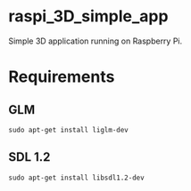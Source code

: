 raspi_3D_simple_app
===================

Simple 3D application running on Raspberry Pi.

# Requirements

## GLM

    sudo apt-get install liglm-dev

## SDL 1.2

    sudo apt-get install libsdl1.2-dev
